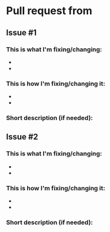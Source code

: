 # Pull request from

## Issue #1

### This is what I'm fixing/changing:
- 
-

### This is how I'm fixing/changing it:
- 
- 

### Short description (if needed):


## Issue #2

### This is what I'm fixing/changing:
- 
-

### This is how I'm fixing/changing it:
- 
- 

### Short description (if needed):

